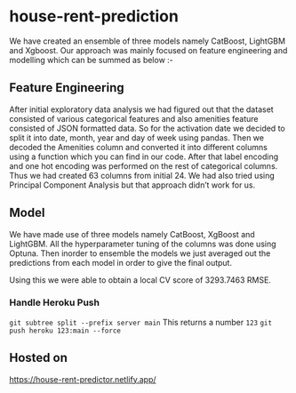 # house-rent-prediction

We have created an ensemble of three models namely CatBoost, LightGBM and Xgboost. Our approach was mainly focused on feature engineering and modelling which can be summed as below :-

## Feature Engineering 

After initial exploratory data analysis we had figured out that the dataset consisted of various categorical features and also amenities feature consisted of JSON formatted data. So for the activation date we decided to split it into date, month, year and day of week using pandas. Then we decoded the Amenities column and converted it into different columns using a function which you can find in our code. After that label encoding and one hot encoding was performed on the rest of categorical columns. Thus we had created 63 columns from initial 24. We had also tried using Principal Component Analysis but that approach didn’t work for us.

## Model

We have made use of three models namely CatBoost, XgBoost and LightGBM. All the hyperparameter tuning of the columns was done using Optuna. Then inorder to ensemble the models we just averaged out the predictions from each model in order to give the final output. 

Using this we were able to obtain a local CV  score of 3293.7463 RMSE.

### Handle Heroku Push 
`git subtree split --prefix server main`
This returns a number `123`
`git push heroku 123:main --force`

## Hosted on
https://house-rent-predictor.netlify.app/